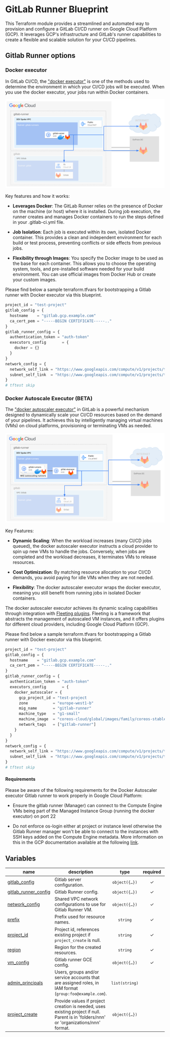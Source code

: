 # GitLab Runner Blueprint

This Terraform module provides a streamlined and automated way to provision and
configure a GitLab CI/CD runner on Google Cloud Platform (GCP). It leverages
GCP's infrastructure and GitLab's runner capabilities to create a flexible and
scalable solution for your CI/CD pipelines.

## Gitlab Runner options

### Docker executor

In GitLab CI/CD,
the ["docker executor"](https://docs.gitlab.com/runner/executors/docker.html) is
one of the methods used to determine
the environment in which your CI/CD jobs will be executed. When you use the
docker executor, your jobs run within Docker containers.

![Gitlab Docker Executor](images/docker.png "Gitlab Docker Executor")

Key features and how it works:

- **Leverages Docker**: The GitLab Runner relies on the presence of Docker on
  the machine (or host) where it is installed. During job execution, the runner
  creates and manages Docker containers to run the steps defined in your
  .gitlab-ci.yml file.

- **Job Isolation**: Each job is executed within its own, isolated Docker
  container. This provides a clean and independent environment for each build or
  test process, preventing conflicts or side effects from previous jobs.

- **Flexibility through Images**:
  You specify the Docker image to be used as the base for each container. This
  allows you to choose the operating system, tools, and pre-installed software
  needed for your build environment. You can use official images from Docker Hub
  or create your custom images.

Please find below a sample terraform.tfvars for bootstrapping a Gitlab runner
with Docker executor via this blueprint.

```tfvars
project_id = "test-project"
gitlab_config = {
  hostname    = "gitlab.gcp.example.com"
  ca_cert_pem = "-----BEGIN CERTIFICATE-----.."
}
gitlab_runner_config = {
  authentication_token = "auth-token"
  executors_config       = {
    docker = {}
  }
}
network_config = {
  network_self_link = "https://www.googleapis.com/compute/v1/projects/test-net-project/global/networks/default"
  subnet_self_link  = "https://www.googleapis.com/compute/v1/projects/test-net-project/regions/europe-west1/subnetworks/subnet"
}
# tftest skip
```

### Docker Autoscale Executor (BETA)

The ["docker autoscaler executor"](https://docs.gitlab.com/runner/executors/docker_autoscaler.html)
in GitLab is a powerful mechanism designed to dynamically scale your CI/CD
resources based on the demand of your pipelines. It achieves this by
intelligently managing virtual machines (VMs) on cloud platforms, provisioning
or terminating VMs as needed.

![Gitlab Autoscale Executor](images/docker-autoscaler.png "Gitlab Autoscaler Executor")

Key Features:

- **Dynamic Scaling**: When the workload increases (many CI/CD jobs queued), the
  docker autoscaler executor instructs a cloud provider to spin up new VMs to
  handle the jobs. Conversely, when jobs are completed and the workload
  decreases, it terminates VMs to release resources.

- **Cost Optimization**: By matching resource allocation to your CI/CD demands,
  you avoid paying for idle VMs when they are not needed.

- **Flexibility**: The docker autoscaler executor wraps the docker executor,
  meaning you still benefit from running jobs in isolated Docker containers.

The docker autoscaler executor achieves its dynamic scaling capabilities through
integration
with [Fleeting plugins](https://gitlab.com/gitlab-org/fleeting/fleeting-plugin-googlecompute).
Fleeting is a framework that abstracts the management of autoscaled VM
instances, and it offers plugins for different cloud providers, including Google
Cloud Platform (GCP).

Please find below a sample terraform.tfvars for bootstrapping a Gitlab runner
with Docker executor via this blueprint.

```tfvars
project_id = "test-project"
gitlab_config = {
  hostname    = "gitlab.gcp.example.com"
  ca_cert_pem = "-----BEGIN CERTIFICATE-----.."
}
gitlab_runner_config = {
  authentication_token = "auth-token"
  executors_config       = {
    docker_autoscaler = {
      gcp_project_id = "test-project
      zone           = "europe-west1-b"
      mig_name       = "gitlab-runner"
      machine_type   = "g1-small"
      machine_image  = "coreos-cloud/global/images/family/coreos-stable"
      network_tags   = ["gitlab-runner"]
    }
  }
}
network_config = {
  network_self_link = "https://www.googleapis.com/compute/v1/projects/test-net-project/global/networks/default"
  subnet_self_link  = "https://www.googleapis.com/compute/v1/projects/test-net-project/regions/europe-west1/subnetworks/subnet"
}
# tftest skip
```

#### Requirements

Please be aware of the following requirements for the Docker Autoscaler executor Gitlab runner to work properly in Google Cloud Platform:

- Ensure the gitlab runner (Manager) can connect to the Compute Engine VMs being part of the Managed Instance Group (running the docker executor) on port 22

- Do not enforce os-login either at project or instance level otherwise the Gitlab Runner manager won't be able to connect to the instances with SSH keys added on the Compute Engine metadata. More information on this in the GCP documentation available at the following [link](https://cloud.google.com/compute/docs/troubleshooting/troubleshooting-ssh-errors#linux_errors).
<!-- BEGIN TFDOC -->
## Variables

| name | description | type | required | default |
|---|---|:---:|:---:|:---:|
| [gitlab_config](variables.tf#L23) | Gitlab server configuration. | <code title="object&#40;&#123;&#10;  hostname    &#61; optional&#40;string, &#34;gitlab.gcp.example.com&#34;&#41;&#10;  ca_cert_pem &#61; optional&#40;string, null&#41;&#10;&#125;&#41;">object&#40;&#123;&#8230;&#125;&#41;</code> | ✓ |  |
| [gitlab_runner_config](variables.tf#L31) | Gitlab Runner config. | <code title="object&#40;&#123;&#10;  authentication_token &#61; string&#10;  executors_config &#61; object&#40;&#123;&#10;    docker_autoscaler &#61; optional&#40;object&#40;&#123;&#10;      gcp_project_id &#61; string&#10;      zone           &#61; optional&#40;string&#41;&#10;      mig_name       &#61; optional&#40;string, &#34;gitlab-runner&#34;&#41;&#10;      machine_type   &#61; optional&#40;string, &#34;g1-small&#34;&#41;&#10;      machine_image  &#61; optional&#40;string, &#34;coreos-cloud&#47;global&#47;images&#47;family&#47;coreos-stable&#34;&#41;&#10;      network_tags   &#61; optional&#40;list&#40;string&#41;, &#91;&#34;gitlab-runner&#34;&#93;&#41;&#10;    &#125;&#41;, null&#41;&#10;    docker &#61; optional&#40;object&#40;&#123;&#10;      tls_verify &#61; optional&#40;bool, true&#41;&#10;    &#125;&#41;, null&#41;&#10;  &#125;&#41;&#10;&#125;&#41;">object&#40;&#123;&#8230;&#125;&#41;</code> | ✓ |  |
| [network_config](variables.tf#L58) | Shared VPC network configurations to use for Gitlab Runner VM. | <code title="object&#40;&#123;&#10;  host_project      &#61; optional&#40;string&#41;&#10;  network_self_link &#61; string&#10;  subnet_self_link  &#61; string&#10;&#125;&#41;">object&#40;&#123;&#8230;&#125;&#41;</code> | ✓ |  |
| [prefix](variables.tf#L67) | Prefix used for resource names. | <code>string</code> | ✓ |  |
| [project_id](variables.tf#L86) | Project id, references existing project if `project_create` is null. | <code>string</code> | ✓ |  |
| [region](variables.tf#L91) | Region for the created resources. | <code>string</code> | ✓ |  |
| [vm_config](variables.tf#L96) | Gitlab runner GCE config. | <code title="object&#40;&#123;&#10;  boot_disk_size &#61; optional&#40;number, 100&#41;&#10;  name           &#61; optional&#40;string, &#34;gitlab-runner-0&#34;&#41;&#10;  instance_type  &#61; optional&#40;string, &#34;e2-standard-2&#34;&#41;&#10;  network_tags   &#61; optional&#40;list&#40;string&#41;, &#91;&#93;&#41;&#10;  zone           &#61; optional&#40;string&#41;&#10;&#125;&#41;">object&#40;&#123;&#8230;&#125;&#41;</code> | ✓ |  |
| [admin_principals](variables.tf#L17) | Users, groups and/or service accounts that are assigned roles, in IAM format (`group:foo@example.com`). | <code>list&#40;string&#41;</code> |  | <code>&#91;&#93;</code> |
| [project_create](variables.tf#L77) | Provide values if project creation is needed, uses existing project if null. Parent is in 'folders/nnn' or 'organizations/nnn' format. | <code title="object&#40;&#123;&#10;  billing_account_id &#61; string&#10;  parent             &#61; string&#10;&#125;&#41;">object&#40;&#123;&#8230;&#125;&#41;</code> |  | <code>null</code> |
<!-- END TFDOC -->
